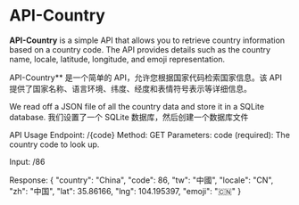 # API-Country
**API-Country** is a simple API that allows you to retrieve country information based on a country code. The API provides details such as the country name, locale, latitude, longitude, and emoji representation.

API-Country** 是一个简单的 API，允许您根据国家代码检索国家信息。该 API 提供了国家名称、语言环境、纬度、经度和表情符号表示等详细信息。

We read off a JSON file of all the country data and store it in a SQLite database.
我们设置了一个 SQLite 数据库，然后创建一个数据库文件


API Usage
Endpoint: /{code}
Method: GET
Parameters:
code (required): The country code to look up.

Input: /86

Response:
{
  "country": "China",
  "code": 86,
  "tw": "中國",
  "locale": "CN",
  "zh": "中国",
  "lat": 35.86166,
  "lng": 104.195397,
  "emoji": "🇨🇳"
}

